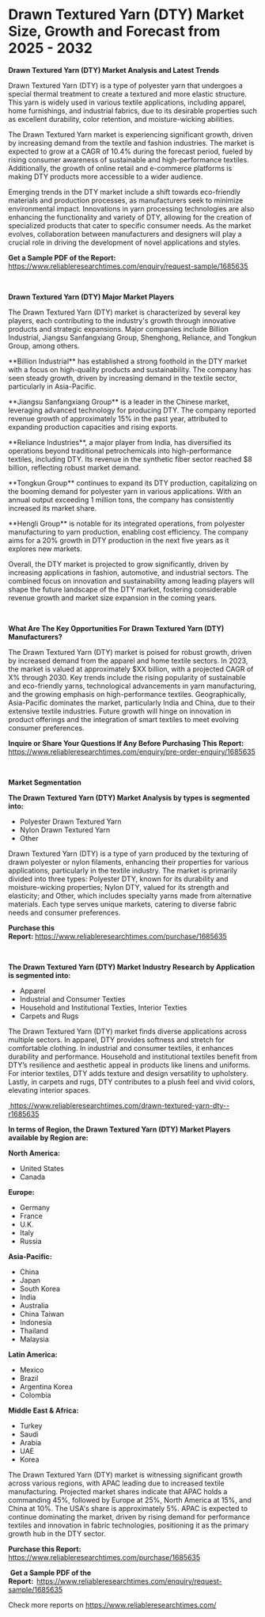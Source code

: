 <p><h1>Drawn Textured Yarn (DTY) Market Size, Growth and Forecast from 2025 - 2032</h1></p><p><strong>Drawn Textured Yarn (DTY) Market Analysis and Latest Trends</strong></p>
<p><p>Drawn Textured Yarn (DTY) is a type of polyester yarn that undergoes a special thermal treatment to create a textured and more elastic structure. This yarn is widely used in various textile applications, including apparel, home furnishings, and industrial fabrics, due to its desirable properties such as excellent durability, color retention, and moisture-wicking abilities.</p><p>The Drawn Textured Yarn market is experiencing significant growth, driven by increasing demand from the textile and fashion industries. The market is expected to grow at a CAGR of 10.4% during the forecast period, fueled by rising consumer awareness of sustainable and high-performance textiles. Additionally, the growth of online retail and e-commerce platforms is making DTY products more accessible to a wider audience.</p><p>Emerging trends in the DTY market include a shift towards eco-friendly materials and production processes, as manufacturers seek to minimize environmental impact. Innovations in yarn processing technologies are also enhancing the functionality and variety of DTY, allowing for the creation of specialized products that cater to specific consumer needs. As the market evolves, collaboration between manufacturers and designers will play a crucial role in driving the development of novel applications and styles.</p></p>
<p><strong>Get a Sample PDF of the Report:&nbsp;</strong> <a href="https://www.reliableresearchtimes.com/enquiry/request-sample/1685635?utm_campaign=3219&utm_medium=2&utm_source=Github&utm_content=ia&utm_term=24032025&utm_id=drawn-textured-yarn-dty">https://www.reliableresearchtimes.com/enquiry/request-sample/1685635</a></p>
<p>&nbsp;</p>
<p><strong>Drawn Textured Yarn (DTY) Major Market Players</strong></p>
<p><p>The Drawn Textured Yarn (DTY) market is characterized by several key players, each contributing to the industry's growth through innovative products and strategic expansions. Major companies include Billion Industrial, Jiangsu Sanfangxiang Group, Shenghong, Reliance, and Tongkun Group, among others.</p><p>**Billion Industrial** has established a strong foothold in the DTY market with a focus on high-quality products and sustainability. The company has seen steady growth, driven by increasing demand in the textile sector, particularly in Asia-Pacific.</p><p>**Jiangsu Sanfangxiang Group** is a leader in the Chinese market, leveraging advanced technology for producing DTY. The company reported revenue growth of approximately 15% in the past year, attributed to expanding production capacities and rising exports.</p><p>**Reliance Industries**, a major player from India, has diversified its operations beyond traditional petrochemicals into high-performance textiles, including DTY. Its revenue in the synthetic fiber sector reached $8 billion, reflecting robust market demand.</p><p>**Tongkun Group** continues to expand its DTY production, capitalizing on the booming demand for polyester yarn in various applications. With an annual output exceeding 1 million tons, the company has consistently increased its market share.</p><p>**Hengli Group** is notable for its integrated operations, from polyester manufacturing to yarn production, enabling cost efficiency. The company aims for a 20% growth in DTY production in the next five years as it explores new markets.</p><p>Overall, the DTY market is projected to grow significantly, driven by increasing applications in fashion, automotive, and industrial sectors. The combined focus on innovation and sustainability among leading players will shape the future landscape of the DTY market, fostering considerable revenue growth and market size expansion in the coming years.</p></p>
<p>&nbsp;</p>
<p><strong>What Are The Key Opportunities For Drawn Textured Yarn (DTY) Manufacturers?</strong></p>
<p><p>The Drawn Textured Yarn (DTY) market is poised for robust growth, driven by increased demand from the apparel and home textile sectors. In 2023, the market is valued at approximately $XX billion, with a projected CAGR of X% through 2030. Key trends include the rising popularity of sustainable and eco-friendly yarns, technological advancements in yarn manufacturing, and the growing emphasis on high-performance textiles. Geographically, Asia-Pacific dominates the market, particularly India and China, due to their extensive textile industries. Future growth will hinge on innovation in product offerings and the integration of smart textiles to meet evolving consumer preferences.</p></p>
<p><strong>Inquire or Share Your Questions If Any Before Purchasing This Report:</strong> <a href="https://www.reliableresearchtimes.com/enquiry/pre-order-enquiry/1685635?utm_campaign=3219&utm_medium=2&utm_source=Github&utm_content=ia&utm_term=24032025&utm_id=drawn-textured-yarn-dty">https://www.reliableresearchtimes.com/enquiry/pre-order-enquiry/1685635</a></p>
<p>&nbsp;</p>
<p><strong>Market Segmentation</strong></p>
<p><strong>The Drawn Textured Yarn (DTY) Market Analysis by types is segmented into:</strong></p>
<p><ul><li>Polyester Drawn Textured Yarn</li><li>Nylon Drawn Textured Yarn</li><li>Other</li></ul></p>
<p><p>Drawn Textured Yarn (DTY) is a type of yarn produced by the texturing of drawn polyester or nylon filaments, enhancing their properties for various applications, particularly in the textile industry. The market is primarily divided into three types: Polyester DTY, known for its durability and moisture-wicking properties; Nylon DTY, valued for its strength and elasticity; and Other, which includes specialty yarns made from alternative materials. Each type serves unique markets, catering to diverse fabric needs and consumer preferences.</p></p>
<p><strong>Purchase this Report:&nbsp;</strong><a href="https://www.reliableresearchtimes.com/purchase/1685635?utm_campaign=3219&utm_medium=2&utm_source=Github&utm_content=ia&utm_term=24032025&utm_id=drawn-textured-yarn-dty">https://www.reliableresearchtimes.com/purchase/1685635</a></p>
<p>&nbsp;</p>
<p><strong>The Drawn Textured Yarn (DTY) Market Industry Research by Application is segmented into:</strong></p>
<p><ul><li>Apparel</li><li>Industrial and Consumer Texties</li><li>Household and Institutional Texties, Interior Texties</li><li>Carpets and Rugs</li></ul></p>
<p><p>The Drawn Textured Yarn (DTY) market finds diverse applications across multiple sectors. In apparel, DTY provides softness and stretch for comfortable clothing. In industrial and consumer textiles, it enhances durability and performance. Household and institutional textiles benefit from DTY’s resilience and aesthetic appeal in products like linens and uniforms. For interior textiles, DTY adds texture and design versatility to upholstery. Lastly, in carpets and rugs, DTY contributes to a plush feel and vivid colors, elevating interior spaces.</p></p>
<p><a href="https://www.reliableresearchtimes.com/drawn-textured-yarn-dty--r1685635?utm_campaign=3219&utm_medium=2&utm_source=Github&utm_content=ia&utm_term=24032025&utm_id=drawn-textured-yarn-dty">&nbsp;https://www.reliableresearchtimes.com/drawn-textured-yarn-dty--r1685635</a></p>
<p><strong>In terms of Region, the Drawn Textured Yarn (DTY) Market Players available by Region are:</strong></p>
<p>
    <p> <strong> North America: </strong>
        <ul>
            <li>United States</li>
            <li>Canada</li>
        </ul>
        </p> 
    <p> <strong> Europe: </strong>
        <ul>
            <li>Germany</li>
            <li>France</li>
            <li>U.K.</li>
            <li>Italy</li>
            <li>Russia</li>
        </ul>
        </p> 
    <p> <strong> Asia-Pacific: </strong>
        <ul>
            <li>China</li>
            <li>Japan</li>
            <li>South Korea</li>
            <li>India</li>
            <li>Australia</li>
            <li>China Taiwan</li>
            <li>Indonesia</li>
            <li>Thailand</li>
            <li>Malaysia</li>
        </ul>
        </p> 
    <p> <strong> Latin America: </strong>
        <ul>
            <li>Mexico</li>
            <li>Brazil</li>
            <li>Argentina Korea</li>
            <li>Colombia</li>
        </ul>
        </p> 
    <p> <strong> Middle East & Africa: </strong>
        <ul>
            <li>Turkey</li>
            <li>Saudi</li>
            <li>Arabia</li>
            <li>UAE</li>
            <li>Korea</li>
        </ul>
    </p>
    </p>
<p><p>The Drawn Textured Yarn (DTY) market is witnessing significant growth across various regions, with APAC leading due to increased textile manufacturing. Projected market shares indicate that APAC holds a commanding 45%, followed by Europe at 25%, North America at 15%, and China at 10%. The USA's share is approximately 5%. APAC is expected to continue dominating the market, driven by rising demand for performance textiles and innovation in fabric technologies, positioning it as the primary growth hub in the DTY sector.</p></p>
<p><strong>Purchase this Report: </strong><a href="https://www.reliableresearchtimes.com/purchase/1685635?utm_campaign=3219&utm_medium=2&utm_source=Github&utm_content=ia&utm_term=24032025&utm_id=drawn-textured-yarn-dty">https://www.reliableresearchtimes.com/purchase/1685635</a></p>
<p>&nbsp;<strong>Get a Sample PDF of the Report:&nbsp;&nbsp;</strong><a href="https://www.reliableresearchtimes.com/enquiry/request-sample/1685635?utm_campaign=3219&utm_medium=2&utm_source=Github&utm_content=ia&utm_term=24032025&utm_id=drawn-textured-yarn-dty">https://www.reliableresearchtimes.com/enquiry/request-sample/1685635</a></p>
<p><strong></strong></p>
<p>Check more reports on <a href="https://www.reliableresearchtimes.com/?utm_campaign=3219&utm_medium=2&utm_source=Github&utm_content=ia&utm_term=24032025&utm_id=drawn-textured-yarn-dty">https://www.reliableresearchtimes.com/</a></p>
